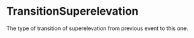 TransitionSuperelevation
========================

The type of transition of superelevation from previous event to this one.
